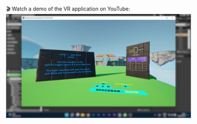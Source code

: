 🎬 Watch a demo of the VR application on YouTube:[![VR App Demo](Tests/VRThumb.png)](https://youtu.be/mPSLQ1pWEdk)
